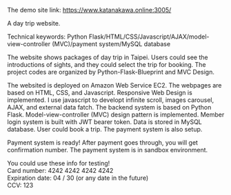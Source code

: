 The demo site link: https://www.katanakawa.online:3005/ <br>

A day trip website. <br>

Technical keywords: Python Flask/HTML/CSS/Javascript/AJAX/model-view-controller (MVC)/payment system/MySQL database <br>

The website shows packages of day trip in Taipei. Users could see the introductions of sights, and they could select the trip for booking. The project codes are organized by Python-Flask-Blueprint and MVC Design. <br>

The websited is deployed on Amazon Web Service EC2. The webpages are based on HTML, CSS, and Javascript. Responsive Web Design is implemented. I use javascript to developt infinite scroll, images carousel, AJAX, and external data fatch. The backend system is based on Python Flask. Model-view-controller (MVC) design pattern is implemented. Member login system is built with JWT bearer token. Data is stored in MySQL database. User could book a trip. The payment system is also setup. <br>

Payment system is ready! After payment goes through, you will get confirmation number. The payment system is in sandbox environment. <br>

You could use these info for testing! <br>
Card number: 4242 4242 4242 4242 <br>
Expiration date: 04 / 30 (or any date in the future) <br>
CCV: 123 <br>
